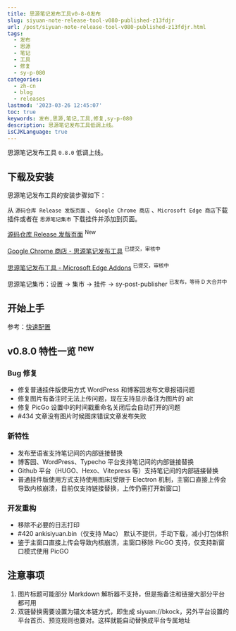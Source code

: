 ```yaml
---
title: 思源笔记发布工具v0-8-0发布
slug: siyuan-note-release-tool-v080-published-z13fdjr
url: /post/siyuan-note-release-tool-v080-published-z13fdjr.html
tags:
  - 发布
  - 思源
  - 笔记
  - 工具
  - 修复
  - sy-p-080
categories:
  - zh-cn
  - blog
  - releases
lastmod: '2023-03-26 12:45:07'
toc: true
keywords: 发布,思源,笔记,工具,修复,sy-p-080
description: 思源笔记发布工具​低调上线。
isCJKLanguage: true
---
```




思源笔记发布工具 `0.8.0`​ 低调上线。

## 下载及安装

思源笔记发布工具的安装步骤如下：

从 `源码仓库 Release 发版页面`​ 、 `Google Chrome 商店`​ 、`Microsoft Edge 商店`​ 下载插件或者在 `思源笔记集市`​ 下载挂件并添加到页面。

[源码仓库 Release 发版页面](https://github.com/terwer/src-sy-post-publisher/releases) <sup>New</sup>

[Google Chrome 商店 - 思源笔记发布工具](https://chrome.google.com/webstore/detail/%E6%80%9D%E6%BA%90%E7%AC%94%E8%AE%B0%E5%8F%91%E5%B8%83%E8%BE%85%E5%8A%A9%E5%B7%A5%E5%85%B7/gemlnnppcphbiimfjnobfgdkohjmgifm?hl=zh-CN) <sup> 已提交，审核中 </sup>

[思源笔记发布工具 - Microsoft Edge Addons](https://microsoftedge.microsoft.com/addons/detail/aejmkigifflimhjlhjkdckclhabbilee) <sup> 已提交，审核中 </sup>

思源笔记集市：设置 -> 集市 -> 挂件 -> sy-post-publisher <sup> 已发布，等待 D 大合并中 </sup>

## 开始上手

参考：[快速配置](https://docs.publish.terwer.space/docs/getting-started/#%E5%BF%AB%E9%80%9F%E9%85%8D%E7%BD%AE)

## v0.8.0 特性一览 <sup>new</sup>

### Bug 修复

* 修复普通挂件版使用方式 WordPress 和博客园发布文章报错问题
* 修复图片有备注时无法上传问题，现在支持显示备注为图片的 alt
* 修复 PicGo 设置中的时间戳重命名关闭后会自动打开的问题
* #434 文章没有图片时候图床错误文章发布失败

### 新特性

* 发布至语雀支持笔记间的内部链接替换
* 博客园、WordPress、Typecho 平台支持笔记间的内部链接替换
* Github 平台（HUGO、Hexo、Vitepress 等）支持笔记间的内部链接替换
* 普通挂件版使用方式支持使用图床[受限于 Electron 机制，主窗口直接上传会导致内核崩溃，目前仅支持链接替换，上传仍需打开新窗口]

### 开发重构

* 移除不必要的日志打印
* #420 ankisiyuan.bin（仅支持 Mac） 默认不提供，手动下载，减小打包体积
* 鉴于主窗口直接上传会导致内核崩溃，主窗口移除 PicGO 支持，仅支持新窗口模式使用 PicGO

## 注意事项

1. 图片标题可能部分 Markdown 解析器不支持，但是拖备注和链接大部分平台都可用
2. 双链替换需要设置为锚文本链方式，即生成 siyuan://bkock，另外平台设置的平台首页、预览规则也要对。这样就能自动替换成平台专属地址
